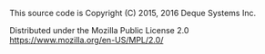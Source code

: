 This source code is Copyright (C) 2015, 2016 Deque Systems Inc.

Distributed under the Mozilla Public License 2.0 https://www.mozilla.org/en-US/MPL/2.0/
